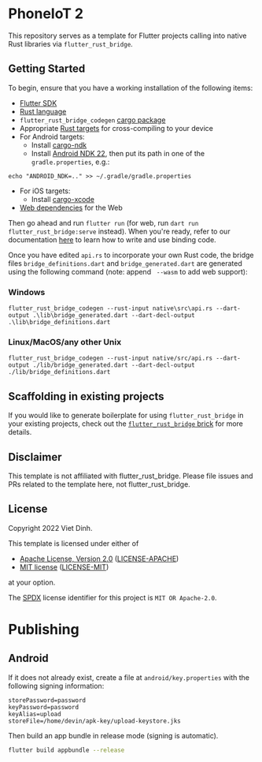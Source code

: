 # PhoneIoT 2

This repository serves as a template for Flutter projects calling into native Rust
libraries via `flutter_rust_bridge`.

## Getting Started

To begin, ensure that you have a working installation of the following items:
- [Flutter SDK](https://docs.flutter.dev/get-started/install)
- [Rust language](https://rustup.rs/)
- `flutter_rust_bridge_codegen` [cargo package](https://cjycode.com/flutter_rust_bridge/integrate/deps.html#build-time-dependencies)
- Appropriate [Rust targets](https://rust-lang.github.io/rustup/cross-compilation.html) for cross-compiling to your device
- For Android targets:
    - Install [cargo-ndk](https://github.com/bbqsrc/cargo-ndk#installing)
    - Install [Android NDK 22](https://github.com/android/ndk/wiki/Unsupported-Downloads#r22b), then put its path in one of the `gradle.properties`, e.g.:

```
echo "ANDROID_NDK=.." >> ~/.gradle/gradle.properties
```

- For iOS targets:
  - Install [cargo-xcode](https://gitlab.com/kornelski/cargo-xcode#installation)
- [Web dependencies](http://cjycode.com/flutter_rust_bridge/template/setup_web.html) for the Web

Then go ahead and run `flutter run` (for web, run `dart run flutter_rust_bridge:serve` instead). When you're ready, refer to our documentation
[here](https://fzyzcjy.github.io/flutter_rust_bridge/index.html) to learn how to write and use binding code.

Once you have edited `api.rs` to incorporate your own Rust code, the bridge files `bridge_definitions.dart` and `bridge_generated.dart` are generated using the following command (note: append ` --wasm` to add web support):

### Windows
```
flutter_rust_bridge_codegen --rust-input native\src\api.rs --dart-output .\lib\bridge_generated.dart --dart-decl-output .\lib\bridge_definitions.dart
```

### Linux/MacOS/any other Unix
```
flutter_rust_bridge_codegen --rust-input native/src/api.rs --dart-output ./lib/bridge_generated.dart --dart-decl-output ./lib/bridge_definitions.dart
```

## Scaffolding in existing projects

If you would like to generate boilerplate for using `flutter_rust_bridge` in your existing projects,
check out the [`flutter_rust_bridge` brick](https://brickhub.dev/bricks/flutter_rust_bridge/)
for more details.

## Disclaimer

This template is not affiliated with flutter_rust_bridge. Please file issues and PRs related to the template here,
not flutter_rust_bridge.

## License

Copyright 2022 Viet Dinh.

This template is licensed under either of
- [Apache License, Version 2.0](https://www.apache.org/licenses/LICENSE-2.0) ([LICENSE-APACHE](LICENSE-APACHE))
- [MIT license](https://opensource.org/licenses/MIT) ([LICENSE-MIT](LICENSE-MIT))

at your option.

The [SPDX](https://spdx.dev/) license identifier for this project is `MIT OR Apache-2.0`.


# Publishing

## Android

If it does not already exist, create a file at `android/key.properties` with the following signing information:

```
storePassword=password
keyPassword=password
keyAlias=upload
storeFile=/home/devin/apk-key/upload-keystore.jks
```

Then build an app bundle in release mode (signing is automatic).

```sh
flutter build appbundle --release
```
